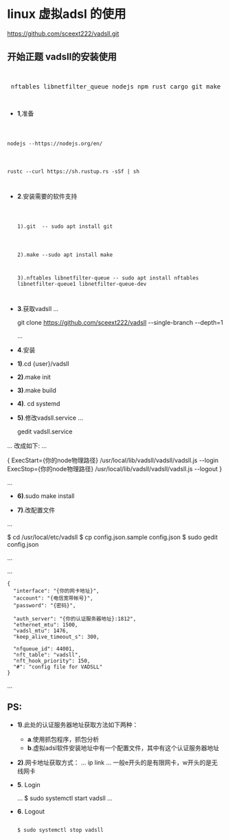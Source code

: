 <h1>linux 虚拟adsl 的使用 </h1>

  https://github.com/sceext222/vadsll.git 


## 开始正题 vadsll的安装使用 ##

<pre>
   <p> nftables libnetfilter_queue nodejs npm rust cargo git make</p>
</pre>


+ **1**,准备
<code>
	<p>nodejs --https://nodejs.org/en/</p>
  	<p>rustc --curl https://sh.rustup.rs -sSf | sh</p>
</code>

+ **2**.安装需要的软件支持
  <code>
   <p>1).git  -- sudo apt install git</p>
   <p>2).make --sudo apt install make  <br/>
   <p>3).nftables libnetfilter-queue -- sudo apt install nftables  libnetfilter-queue1 libnetfilter-queue-dev</p>
  </code>

+ **3**.获取vadsll 
  ...

    git clone https://github.com/sceext222/vadsll --single-branch --depth=1

  ...

+ **4**.安装
+ **1)**.cd {user}/vadsll
+ **2)**.make init
+ **3)**.make build 
+ **4)**. cd systemd 
+ **5)**.修改vadsll.service
...

  gedit vadsll.service

...
  改成如下: 
...

  {
    ExecStart={你的node物理路径} /usr/local/lib/vadsll/vadsll/vadsll.js --login
    ExecStop={你的node物理路径} /usr/local/lib/vadsll/vadsll/vadsll.js --logout
  }

...

+ **6)**.sudo make install 

+ **7)**.改配置文件

...

  $ cd /usr/local/etc/vadsll
  $ cp config.json.sample config.json
  $ sudo gedit config.json

...

...

    {
      "interface": "{你的网卡地址}",
      "account": "{电信宽带帐号}",
      "password": "{密码}",

      "auth_server": "{你的认证服务器地址}:1812",
      "ethernet_mtu": 1500,
      "vadsl_mtu": 1476,
      "keep_alive_timeout_s": 300,

      "nfqueue_id": 44001,
      "nft_table": "vadsll",
      "nft_hook_priority": 150,
      "#": "config file for VADSLL"
    }

...

## PS: ##

+ **1)**.此处的认证服务器地址获取方法如下两种：
  + **a**.使用抓包程序，抓包分析
  + **b**.虚拟adsl软件安装地址中有一个配置文件，其中有这个认证服务器地址
+ **2)**.网卡地址获取方式：
...
ip link
...
  一般e开头的是有限网卡，w开头的是无线网卡

+ **5**. Login

  ...
  $ sudo systemctl start vadsll
  ...

+ **6**. Logout

  <code>
  $ sudo systemctl stop vadsll
  </code>
